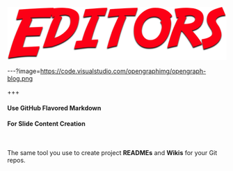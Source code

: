 ![editords](assets/img/editors.png)

---?image=https://code.visualstudio.com/opengraphimg/opengraph-blog.png

+++

#### Use GitHub Flavored Markdown
#### For Slide Content Creation

<br>

The same tool you use to create project **READMEs** and **Wikis** for your Git repos.